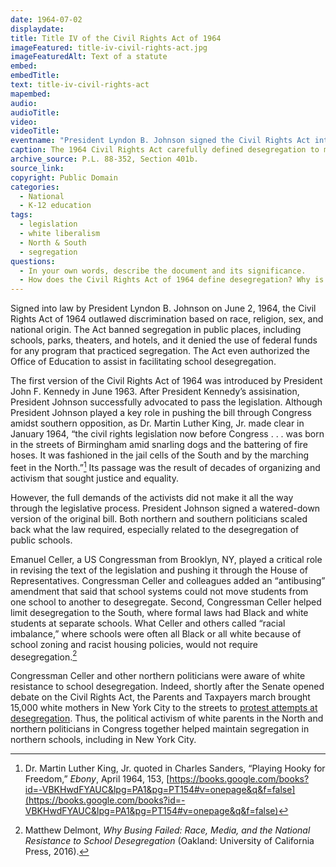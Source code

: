 ```yaml
---
date: 1964-07-02
displaydate: 
title: Title IV of the Civil Rights Act of 1964
imageFeatured: title-iv-civil-rights-act.jpg
imageFeaturedAlt: Text of a statute
embed: 
embedTitle: 
text: title-iv-civil-rights-act
mapembed: 
audio: 
audioTitle: 
video: 
videoTitle: 
eventname: "President Lyndon B. Johnson signed the Civil Rights Act into law, which included a \"watered down\" section on school desegregation."
caption: The 1964 Civil Rights Act carefully defined desegregation to make it easier for northern districts like New York City not to take action on school segregation. 
archive_source: P.L. 88-352, Section 401b.  
source_link: 
copyright: Public Domain
categories:
  - National
  - K-12 education
tags: 
  - legislation
  - white liberalism
  - North & South 
  - segregation
questions:
  - In your own words, describe the document and its significance.
  - How does the Civil Rights Act of 1964 define desegregation? Why is that definition significant? Would it challenge New York City school segregation or  allow it to continue?
---
```


Signed into law by President Lyndon B. Johnson on June 2, 1964, the Civil Rights Act of 1964 outlawed discrimination based on race, religion, sex, and national origin. The Act banned segregation in public places, including schools, parks, theaters, and hotels, and it denied the use of federal funds for any program that practiced segregation. The Act even authorized the Office of Education to assist in facilitating school desegregation.

The first version of the Civil Rights Act of 1964 was introduced by President John F. Kennedy in June 1963. After President Kennedy’s assisination, President Johnson successfully advocated to pass the legislation. Although President Johnson played a key role in pushing the bill through Congress amidst southern opposition, as Dr. Martin Luther King, Jr. made clear in January 1964, “the civil rights legislation now before Congress . . . was born in the streets of Birmingham amid snarling dogs and the battering of fire hoses. It was fashioned in the jail cells of the South and by the marching feet in the North.”[^1] Its passage was the result of decades of organizing and activism that sought justice and equality.

However, the full demands of the activists did not make it all the way through the legislative process. President Johnson signed a watered-down version of the original bill. Both northern and southern politicians scaled back what the law required, especially related to the desegregation of public schools.

Emanuel Celler, a US Congressman from Brooklyn, NY, played a critical role in revising the text of the legislation and pushing it through the House of Representatives. Congressman Celler and colleagues added an “antibusing” amendment that said that school systems could not move students from one school to another to desegregate. Second, Congressman Celler helped limit desegregation to the South, where formal laws had Black and white students at separate schools. What Celler and others called “racial imbalance,” where schools were often all Black or all white because of school zoning and racist housing policies, would not require desegregation.[^2]

Congressman Celler and other northern politicians were aware of white resistance to school desegregation. Indeed, shortly after the Senate opened debate on the Civil Rights Act, the Parents and Taxpayers march brought 15,000 white mothers in New York City to the streets to [protest attempts at desegregation](/gallery/parents-and-taxpayers-march). Thus, the political activism of white parents in the North and northern politicians in Congress together helped maintain segregation in northern schools, including in New York City.

[^1]: Dr. Martin Luther King, Jr. quoted in Charles Sanders, “Playing Hooky for Freedom,” *Ebony*, April 1964, 153, [https://books.google.com/books?id=-VBKHwdFYAUC&lpg=PA1&pg=PT154#v=onepage&q&f=false](https://books.google.com/books?id=-VBKHwdFYAUC&lpg=PA1&pg=PT154#v=onepage&q&f=false)

[^2]: Matthew Delmont, *Why Busing Failed: Race, Media, and the National Resistance to School Desegregation* (Oakland: University of California Press, 2016).
